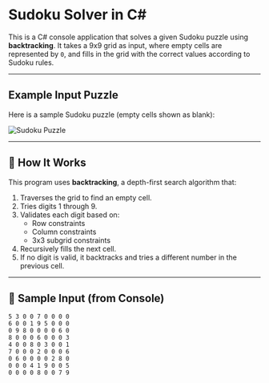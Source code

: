 #  Sudoku Solver in C#

This is a C# console application that solves a given Sudoku puzzle using **backtracking**. It takes a 9x9 grid as input, where empty cells are represented by `0`, and fills in the grid with the correct values according to Sudoku rules.

---

##  Example Input Puzzle

Here is a sample Sudoku puzzle (empty cells shown as blank):

![Sudoku Puzzle](SudukoImage.png)

---

## 🧠 How It Works

This program uses **backtracking**, a depth-first search algorithm that:

1. Traverses the grid to find an empty cell.
2. Tries digits 1 through 9.
3. Validates each digit based on:
   - Row constraints
   - Column constraints
   - 3x3 subgrid constraints
4. Recursively fills the next cell.
5. If no digit is valid, it backtracks and tries a different number in the previous cell.

---

## 🧪 Sample Input (from Console)

```plaintext
5 3 0 0 7 0 0 0 0
6 0 0 1 9 5 0 0 0
0 9 8 0 0 0 0 6 0
8 0 0 0 6 0 0 0 3
4 0 0 8 0 3 0 0 1
7 0 0 0 2 0 0 0 6
0 6 0 0 0 0 2 8 0
0 0 0 4 1 9 0 0 5
0 0 0 0 8 0 0 7 9
